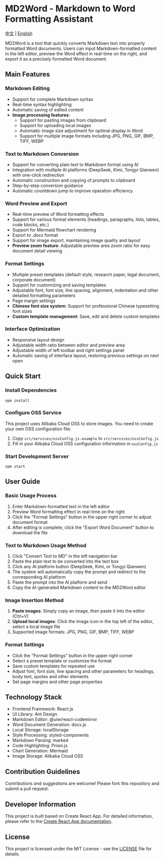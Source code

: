 # MD2Word - Markdown to Word Formatting Assistant

[中文](README.md) | [English](README_EN.md)

MD2Word is a tool that quickly converts Markdown text into properly formatted Word documents. Users can input Markdown-formatted content in the left editor, preview the Word effect in real-time on the right, and export it as a precisely formatted Word document.

## Main Features

### Markdown Editing
- Support for complete Markdown syntax
- Real-time syntax highlighting
- Automatic saving of edited content
- **Image processing features**:
  - Support for pasting images from clipboard
  - Support for uploading local images
  - Automatic image size adjustment for optimal display in Word
  - Support for multiple image formats including JPG, PNG, GIF, BMP, TIFF, WEBP

### Text to Markdown Conversion
- Support for converting plain text to Markdown format using AI
- Integration with multiple AI platforms (DeepSeek, Kimi, Tongyi Qianwen) with one-click redirection
- Automatic construction and copying of prompts to clipboard
- Step-by-step conversion guidance
- Automatic countdown jump to improve operation efficiency

### Word Preview and Export
- Real-time preview of Word formatting effects
- Support for various format elements (headings, paragraphs, lists, tables, code blocks, etc.)
- Support for Mermaid flowchart rendering
- Export to .docx format
- Support for image export, maintaining image quality and layout
- **Preview zoom feature**: Adjustable preview area zoom ratio for easy document detail viewing

### Format Settings
- Multiple preset templates (default style, research paper, legal document, corporate document)
- Support for customizing and saving templates
- Adjustable font, font size, line spacing, alignment, indentation and other detailed formatting parameters
- Page margin settings
- **Chinese font size system**: Support for professional Chinese typesetting font sizes
- **Custom template management**: Save, edit and delete custom templates

### Interface Optimization
- Responsive layout design
- Adjustable width ratio between editor and preview area
- Adjustable width of left toolbar and right settings panel
- Automatic saving of interface layout, restoring previous settings on next open

## Quick Start

### Install Dependencies
```
npm install
```

### Configure OSS Service
This project uses Alibaba Cloud OSS to store images. You need to create your own OSS configuration file:

1. Copy `src/services/ossConfig.js.example` to `src/services/ossConfig.js`
2. Fill in your Alibaba Cloud OSS configuration information in `ossConfig.js`

### Start Development Server
```
npm start
```

## User Guide

### Basic Usage Process
1. Enter Markdown-formatted text in the left editor
2. Preview Word formatting effect in real-time on the right
3. Click the "Format Settings" button in the upper right corner to adjust document format
4. After editing is complete, click the "Export Word Document" button to download the file

### Text to Markdown Usage Method
1. Click "Convert Text to MD" in the left navigation bar
2. Paste the plain text to be converted into the text box
3. Click any AI platform button (DeepSeek, Kimi, or Tongyi Qianwen)
4. The system will automatically copy the prompt and redirect to the corresponding AI platform
5. Paste the prompt into the AI platform and send
6. Copy the AI-generated Markdown content to the MD2Word editor

### Image Insertion Method
1. **Paste images**: Simply copy an image, then paste it into the editor (Ctrl+V)
2. **Upload local images**: Click the image icon in the top left of the editor, select a local image file
3. Supported image formats: JPG, PNG, GIF, BMP, TIFF, WEBP

### Format Settings
- Click the "Format Settings" button in the upper right corner
- Select a preset template or customize the format
- Save custom templates for repeated use
- Adjust font, font size, line spacing and other parameters for headings, body text, quotes and other elements
- Set page margins and other page properties

## Technology Stack
- Frontend Framework: React.js
- UI Library: Ant Design
- Markdown Editor: @uiw/react-codemirror
- Word Document Generation: docx.js
- Local Storage: localStorage
- Style Processing: styled-components
- Markdown Parsing: marked
- Code Highlighting: Prism.js
- Chart Generation: Mermaid
- Image Storage: Alibaba Cloud OSS

## Contribution Guidelines
Contributions and suggestions are welcome! Please fork this repository and submit a pull request.

## Developer Information
This project is built based on Create React App. For detailed information, please refer to the [Create React App documentation](https://facebook.github.io/create-react-app/docs/getting-started).

## License
This project is licensed under the MIT License - see the [LICENSE](LICENSE) file for details. 